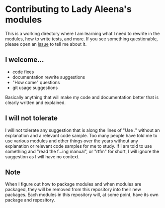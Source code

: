 # Contributing to Lady Aleena's modules

This is a working directory where I am learning what I need to rewrite in the modules, how to write tests, and more. If you see something questionable, please open an [issue](issues) to tell me about it.

## I welcome...

- code fixes
- documentation rewrite suggestions
- "How come" questions
- git usage suggestions

Basically anything that will make my code and documentation better that is clearly written and explained.

## I will not tolerate

I will not tolerate any suggestion that is along the lines of "Use <something>." without an explanation and a relevant code sample. Too many people have told me to use various modules and other things over the years without any explanation or relevant code samples for me to study. If I am told to use something and "read the f...ing manual", or "rtfm" for short, I will ignore the suggestion as I will have no context.

## Note

When I figure out how to package modules and when modules are packaged, they will be removed from this repository into their new packages. Each modules in this repository will, at some point, have its own package and repository.